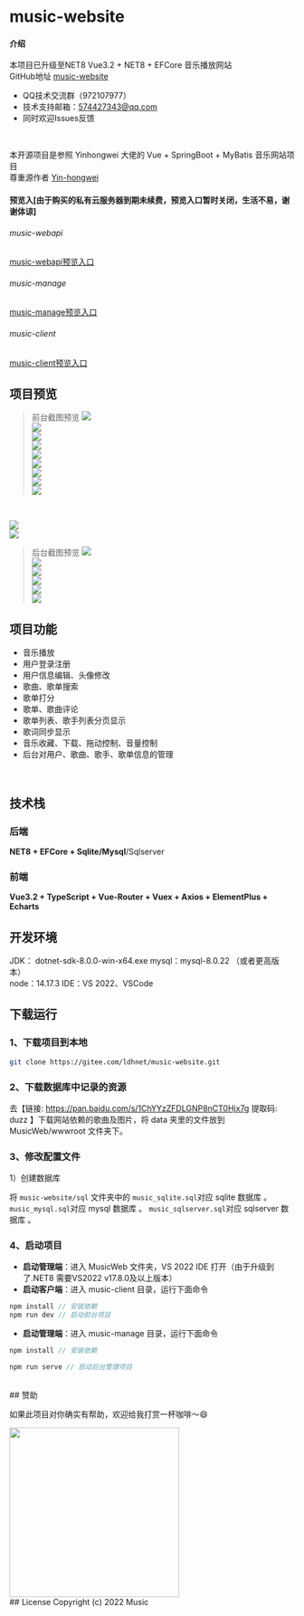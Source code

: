 # music-website
#### 介绍
本项目已升级至NET8
Vue3.2 + NET8 + EFCore 音乐播放网站 
<br/>
GitHub地址  [music-website](https://github.com/ldhnet/music-website)
<br/>
- QQ技术交流群（972107977）
- 技术支持邮箱：574427343@qq.com
- 同时欢迎Issues反馈
<br/>

本开源项目是参照 Yinhongwei 大佬的 Vue + SpringBoot + MyBatis 音乐网站项目<br/>
尊重源作者  [Yin-hongwei](https://gitee.com/Yin-hongwei/)

#### 预览入[由于购买的私有云服务器到期未续费，预览入口暂时关闭，生活不易，谢谢体谅]

###### music-webapi 
[music-webapi预览入口](http://180.76.235.148:9010/swg-login.html)
###### music-manage
[music-manage预览入口](http://180.76.235.148:8086/)
###### music-client
[music-client预览入口](http://180.76.235.148:8087/) 
<br/>

## 项目预览
> 前台截图预览
![](https://gitee.com/ldhnet/music-website/raw/master/preview-img/1.jpg)<br/>
![](https://gitee.com/ldhnet/music-website/raw/master/preview-img/2.jpg)<br/>
![](https://gitee.com/ldhnet/music-website/raw/master/preview-img/3.jpg)<br/>
![](https://gitee.com/ldhnet/music-website/raw/master/preview-img/4.jpg)<br/>
![](https://gitee.com/ldhnet/music-website/raw/master/preview-img/5.jpg)<br/>
![](https://gitee.com/ldhnet/music-website/raw/master/preview-img/6.jpg)<br/>
![](https://gitee.com/ldhnet/music-website/raw/master/preview-img/7.jpg)<br/>
![](https://gitee.com/ldhnet/music-website/raw/master/preview-img/8.jpg)<br/>
![](https://gitee.com/ldhnet/music-website/raw/master/preview-img/9.jpg)
<br/>

![](https://gitee.com/ldhnet/music-website/raw/master/preview-img/10.jpg)<br/>
![](https://gitee.com/ldhnet/music-website/raw/master/preview-img/11.jpg)<br/>
> 后台截图预览
![](https://gitee.com/ldhnet/music-website/raw/master/preview-img/12.jpg)<br/>
![](https://gitee.com/ldhnet/music-website/raw/master/preview-img/13.jpg)<br/>
![](https://gitee.com/ldhnet/music-website/raw/master/preview-img/14.jpg)<br/>
![](https://gitee.com/ldhnet/music-website/raw/master/preview-img/15.jpg)<br/>
![](https://gitee.com/ldhnet/music-website/raw/master/preview-img/16.jpg)<br/>
![](https://gitee.com/ldhnet/music-website/raw/master/preview-img/17.jpg)<br/>
## 项目功能
- 音乐播放
- 用户登录注册
- 用户信息编辑、头像修改
- 歌曲、歌单搜索
- 歌单打分
- 歌单、歌曲评论
- 歌单列表、歌手列表分页显示
- 歌词同步显示
- 音乐收藏、下载、拖动控制、音量控制
- 后台对用户、歌曲、歌手、歌单信息的管理
<br/>

## 技术栈

### 后端
**NET8 + EFCore + Sqlite/Mysql**/Sqlserver

### 前端
**Vue3.2 + TypeScript + Vue-Router + Vuex + Axios + ElementPlus + Echarts**
<br/>

## 开发环境
JDK： dotnet-sdk-8.0.0-win-x64.exe
mysql：mysql-8.0.22 （或者更高版本）  
node：14.17.3
IDE：VS 2022、VSCode
<br/>

## 下载运行

### 1、下载项目到本地

```bash
git clone https://gitee.com/ldhnet/music-website.git 
```

### 2、下载数据库中记录的资源

去【链接: https://pan.baidu.com/s/1ChYYzZFDLGNP8nCT0Hjx7g  提取码: duzz 】下载网站依赖的歌曲及图片，将 data 夹里的文件放到 MusicWeb/wwwroot 文件夹下。
 
### 3、修改配置文件

1）创建数据库

将 `music-website/sql` 文件夹中的
   `music_sqlite.sql`对应 sqlite 数据库 。
   `music_mysql.sql`对应 mysql 数据库 。
   `music_sqlserver.sql`对应 sqlserver 数据库 。
 
### 4、启动项目

- **启动管理端**：进入 MusicWeb 文件夹，VS 2022 IDE 打开（由于升级到了.NET8 需要VS2022 v17.8.0及以上版本） 
- **启动客户端**：进入 music-client 目录，运行下面命令

```js
npm install // 安装依赖
npm run dev // 启动前台项目
```
- **启动管理端**：进入 music-manage 目录，运行下面命令
```js
npm install // 安装依赖

npm run serve // 启动后台管理项目
```
<br/>
## 赞助

如果此项目对你确实有帮助，欢迎给我打赏一杯咖啡～😄

<img src="https://gitee.com/ldhnet/vue3-ts-vant-h5/raw/master/src/assets/img/wxpay.png" height="300px"/>
<br/>
## License
Copyright (c) 2022 Music

